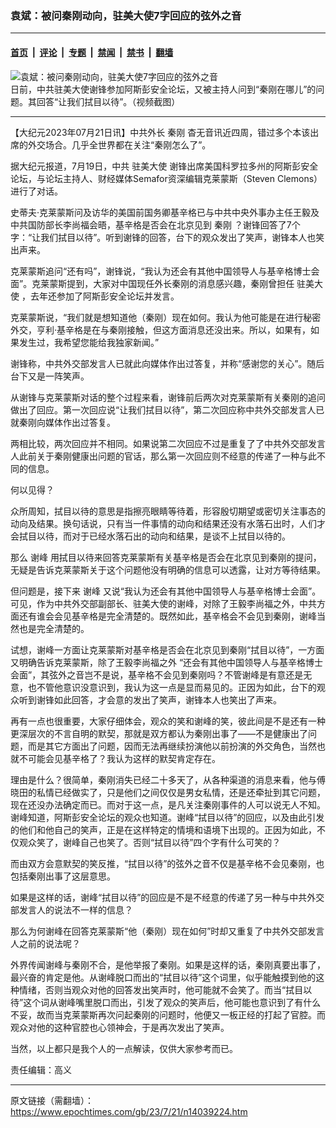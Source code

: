 ### 袁斌：被问秦刚动向，驻美大使7字回应的弦外之音

---

#### [首页](../../../..?n14039224) &nbsp;|&nbsp; [评论](../../../../../epoch-comment?n14039224) &nbsp;|&nbsp; [专题](../../../../../epoch-special?n14039224) &nbsp;|&nbsp; [禁闻](../../../../../epoch-news?n14039224) &nbsp;|&nbsp; [禁书](../../../../../books?n14039224) &nbsp;|&nbsp; [翻墙](https://github.com/gfw-breaker/nogfw/blob/master/README.md?n14039224)


<div><img alt="袁斌：被问秦刚动向，驻美大使7字回应的弦外之音" class="attachment-djy_600_400 size-djy_600_400 wp-post-image" src="https://i.epochtimes.com/assets/uploads/2023/07/id14039242-b14dd2b3c35d6a77c43f4dcac6bf6342-.png"/>
<div class="caption">
 日前，中共驻美大使谢锋参加阿斯彭安全论坛，又被主持人问到“秦刚在哪儿”的问题。其回答“让我们拭目以待”。（视频截图）
</div></div><hr/><div class="post_content" id="artbody" itemprop="articleBody">
 <!-- article content begin -->
 <p>
  【大纪元2023年07月21日讯】中共外长
  <ok href="https://www.epochtimes.com/gb/tag/%E7%A7%A6%E5%88%9A.html">
   秦刚
  </ok>
  杳无音讯近四周，错过多个本该出席的外交场合。几乎全世界都在关注“秦刚怎么了”。
 </p>
 <p>
  据大纪元报道，7月19日，中共
  <ok href="https://www.epochtimes.com/gb/tag/%E9%A9%BB%E7%BE%8E%E5%A4%A7%E4%BD%BF.html">
   驻美大使
  </ok>
  谢锋出席美国科罗拉多州的阿斯彭安全论坛，与论坛主持人、财经媒体Semafor资深编辑克莱蒙斯（Steven Clemons）进行了对话。
 </p>
 <p>
  史蒂夫‧克莱蒙斯问及访华的美国前国务卿基辛格已与中共中央外事办主任王毅及中共国防部长李尚福会晤，基辛格是否会在北京见到
  <ok href="https://www.epochtimes.com/gb/tag/%E7%A7%A6%E5%88%9A.html">
   秦刚
  </ok>
  ？谢锋回答了7个字：“让我们拭目以待”。听到谢锋的回答，台下的观众发出了笑声，谢锋本人也笑出声来。
 </p>
 <p>
  克莱蒙斯追问“还有吗”，谢锋说，“我认为还会有其他中国领导人与基辛格博士会面”。克莱蒙斯提到，大家对中国现任外长秦刚的消息感兴趣，秦刚曾担任
  <ok href="https://www.epochtimes.com/gb/tag/%E9%A9%BB%E7%BE%8E%E5%A4%A7%E4%BD%BF.html">
   驻美大使
  </ok>
  ，去年还参加了阿斯彭安全论坛并发言。
 </p>
 <p>
  克莱蒙斯说，“我们就是想知道他（秦刚）现在如何。我认为他可能是在进行秘密外交，亨利‧基辛格是在与秦刚接触，但这方面消息还没出来。所以，如果有，如果发生过，我希望您能给我独家新闻。”
 </p>
 <p>
  谢锋称，中共外交部发言人已就此向媒体作出过答复，并称“感谢您的关心”。随后台下又是一阵笑声。
 </p>
 <p>
  从谢锋与克莱蒙斯对话的整个过程来看，谢锋前后两次对克莱蒙斯有关秦刚的追问做出了回应。第一次回应说“让我们拭目以待”，第二次回应称中共外交部发言人已就秦刚向媒体作出过答复。
 </p>
 <p>
  两相比较，两次回应并不相同。如果说第二次回应不过是重复了了中共外交部发言人此前关于秦刚健康出问题的官话，那么第一次回应则不经意的传递了一种与此不同的信息。
 </p>
 <p>
  何以见得？
 </p>
 <p>
  众所周知，拭目以待的意思是指擦亮眼睛等待着，形容殷切期望或密切关注事态的动向及结果。换句话说，只有当一件事情的动向和结果还没有水落石出时，人们才会拭目以待，而对于已经水落石出的动向和结果，是谈不上拭目以待的。
 </p>
 <p>
  那么
  <ok href="https://www.epochtimes.com/gb/tag/%E8%B0%A2%E5%B3%B0.html">
   谢峰
  </ok>
  用拭目以待来回答克莱蒙斯有关基辛格是否会在北京见到秦刚的提问，无疑是告诉克莱蒙斯关于这个问题他没有明确的信息可以透露，让对方等待结果。
 </p>
 <p>
  但问题是，接下来
  <ok href="https://www.epochtimes.com/gb/tag/%E8%B0%A2%E5%B3%B0.html">
   谢峰
  </ok>
  又说“我认为还会有其他中国领导人与基辛格博士会面”。可见，作为中共外交部副部长、驻美大使的谢峰，对除了王毅李尚福之外，中共方面还有谁会会见基辛格是完全清楚的。既然如此，基辛格会不会见到秦刚，谢峰当然也是完全清楚的。
 </p>
 <p>
  试想，谢峰一方面让克莱蒙斯对基辛格是否会在北京见到秦刚“拭目以待”，一方面又明确告诉克莱蒙斯，除了王毅李尚福之外 “还会有其他中国领导人与基辛格博士会面”，其弦外之音岂不是说，基辛格不会见到秦刚吗？不管谢峰是有意还是无意，也不管他意识没意识到，我认为这一点是显而易见的。正因为如此，台下的观众听到谢锋如此回答，才会意的发出了笑声，谢锋本人也笑出了声来。
 </p>
 <p>
  再有一点也很重要，大家仔细体会，观众的笑和谢峰的笑，彼此间是不是还有一种更深层次的不言自明的默契，那就是双方都认为秦刚出事了——不是健康出了问题，而是其它方面出了问题，因而无法再继续扮演他以前扮演的外交角色，当然也就不可能会见基辛格了？我认为这样的默契肯定存在。
 </p>
 <p>
  理由是什么？很简单，秦刚消失已经二十多天了，从各种渠道的消息来看，他与傅晓田的私情已经做实了，只是他们之间仅仅是男女私情，还是还牵扯到其它问题，现在还没办法确定而已。而对于这一点，是凡关注秦刚事件的人可以说无人不知。谢峰知道，阿斯彭安全论坛的观众也知道。谢峰“拭目以待”的回应，以及由此引发的他们和他自己的笑声，正是在这样特定的情境和语境下出现的。正因为如此，不仅观众笑了，谢峰自己也笑了。否则“拭目以待”四个字有什么可笑的？
 </p>
 <p>
  而由双方会意默契的笑反推，“拭目以待”的弦外之音不仅是基辛格不会见秦刚，也包括秦刚出事了这层意思。
 </p>
 <p>
  如果是这样的话，谢峰“拭目以待”的回应是不是不经意的传递了另一种与中共外交部发言人的说法不一样的信息？
 </p>
 <p>
  那么为何谢峰在回答克莱蒙斯“他（秦刚）现在如何”时却又重复了中共外交部发言人之前的说法呢？
 </p>
 <p>
  外界传闻谢峰与秦刚不合，是他举报了秦刚。如果是这样的话，秦刚真要出事了，最兴奋的肯定是他。从谢峰脱口而出的“拭目以待”这个词里，似乎能触摸到他的这种情绪，否则当观众对他的回答发出笑声时，他可能就不会笑了。而当“拭目以待”这个词从谢峰嘴里脱口而出，引发了观众的笑声后，他可能也意识到了有什么不妥，故而当克莱蒙斯再次问起秦刚的问题时，他便又一板正经的打起了官腔。而观众对他的这种官腔也心领神会，于是再次发出了笑声。
 </p>
 <p>
  当然，以上都只是我个人的一点解读，仅供大家参考而已。
 </p>
 <p>
  责任编辑：高义
 </p>
 <!-- article content end -->
 <div id="below_article_ad">
 </div>
</div>


---

原文链接（需翻墙）：https://www.epochtimes.com/gb/23/7/21/n14039224.htm